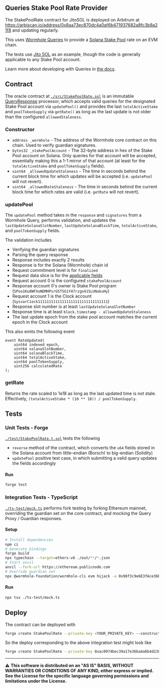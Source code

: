 ## Queries Stake Pool Rate Provider

The StakePoolRate contract for JitoSOL is deployed on Arbitrum at https://arbiscan.io/address/0x8aa73ec870dc4a0af6b471937682a8fc3b8a21f8 and updating regularly.

This uses [Wormhole Queries](https://wormhole.com/queries/) to provide a [Solana Stake Pool](https://spl.solana.com/stake-pool) rate on an EVM chain.

The tests use [Jito SOL](https://www.jito.network/) as an example, though the code is generally applicable to any Stake Pool account.

Learn more about developing with Queries in [the docs](https://docs.wormhole.com/wormhole/queries/getting-started).

## Contract

The oracle contract at [`./src/StakePoolRate.sol`](./src/StakePoolRate.sol) is an immutable [QueryResponse](https://github.com/wormhole-foundation/wormhole/blob/main/ethereum/contracts/query/QueryResponse.sol) processor, which accepts valid queries for the designated Stake Pool account via `updatePool()` and provides the last `totalActiveStake` and `poolTokenSupply` via `getRate()` as long as the last update is not older than the configured `allowedStaleness`.

### Constructor

- `address _wormhole` - The address of the Wormhole core contract on this chain. Used to verify guardian signatures.
- `bytes32 _stakePoolAccount` - The 32-byte address in hex of the Stake Pool account on Solana. Only queries for that account will be accepted, essentially making this a 1-1 mirror of that account (at least for the `totalActiveStake` and `poolTokenSupply` fields).
- `uint64 _allowedUpdateStaleness` - The time in seconds behind the current block time for which updates will be accepted (i.e. `updatePool` will not revert).
- `uint64 _allowedRateStaleness` - The time in seconds behind the current block time for which rates are valid (i.e. `getRate` will not revert).

### updatePool

The `updatePool` method takes in the `response` and `signatures` from a Wormhole Query, performs validation, and updates the `lastUpdateSolanaSlotNumber`, `lastUpdateSolanaBlockTime`, `totalActiveStake`, and `poolTokenSupply` fields.

The validation includes

- Verifying the guardian signatures
- Parsing the query response
- Response includes exactly 2 results
- Response is for the Solana (Wormhole) chain id
- Request commitment level is for `finalized`
- Request data slice is for the [applicable fields](https://github.com/solana-labs/solana-program-library/blob/b7dd8fee93815b486fce98d3d43d1d0934980226/stake-pool/program/src/state.rs#L87-L94)
- Request account 0 is the configured `stakePoolAccount`
- Response account 0's owner is Stake Pool program (`SPoo1Ku8WFXoNDMHPsrGSTSG1Y47rzgn41SLUNakuHy`)
- Request account 1 is the Clock account (`SysvarC1ock11111111111111111111111111111111`)
- Response slot number is at least `lastUpdateSolanaSlotNumber`
- Response time is at least `block.timestamp - allowedUpdateStaleness`
- The last update epoch from the stake pool account matches the current epoch in the Clock account

This also emits the following event

```solidity
event RateUpdated(
    uint64 indexed epoch,
    uint64 solanaSlotNumber,
    uint64 solanaBlockTime,
    uint64 totalActiveStake,
    uint64 poolTokenSupply,
    uint256 calculatedRate
);
```

### getRate

Returns the rate scaled to 1e18 as long as the last updated time is not stale. Effectively, `(totalActiveStake * (10 ** 18)) / poolTokenSupply`.

## Tests

### Unit Tests - Forge

[`./test/StakePoolRate.t.sol`](./test/StakePoolRate.t.sol) tests the following

- `reverse` method of the contract, which converts the `u64` fields stored in the Solana account from little-endian (Borsch) to big-endian (Solidity)
- `updatePool` positive test case, in which submitting a valid query updates the fields accordingly

#### Run

```bash
forge test
```

### Integration Tests - TypeScript

[`./ts-test/mock.ts`](./ts-test/mock.ts) performs fork testing by forking Ethereum mainnet, overriding the guardian set on the core contract, and mocking the Query Proxy / Guardian responses.

#### Setup

```bash
# Install dependencies
npm ci
# Generate bindings
forge build
npx typechain --target=ethers-v6 ./out/**/*.json
# Start anvil
anvil --fork-url https://ethereum.publicnode.com
# Override guardian set
npx @wormhole-foundation/wormhole-cli evm hijack -a 0x98f3c9e6E3fAce36bAAd05FE09d375Ef1464288B -g 0xbeFA429d57cD18b7F8A4d91A2da9AB4AF05d0FBe
```

#### Run

```bash
npx tsx ./ts-test/mock.ts
```

## Deploy

The contract can be deployed with

```bash
forge create StakePoolRate --private-key <YOUR_PRIVATE_KEY> --constructor-args <WORMHOLE_CORE_BRIDGE_ADDRESS> <STAKE_POOL_ADDRESS_HEX> <ALLOWED_UPDATE_STALENESS> <ALLOWED_RATE_STALENESS>
```

So the deploy corresponding to the above integration test might look like

```bash
forge create StakePoolRate --private-key 0xac0974bec39a17e36ba4a6b4d238ff944bacb478cbed5efcae784d7bf4f2ff80 --constructor-args 0x98f3c9e6E3fAce36bAAd05FE09d375Ef1464288B 0x048a3e08c3b495be17f45427d89bec5b80c7e2695c1864d76743db39bed346d6 1800 2592000
```

---

⚠ **This software is distributed on an "AS IS" BASIS, WITHOUT WARRANTIES OR CONDITIONS OF ANY KIND, either express or
implied. See the License for the specific language governing permissions and limitations under the License.**
